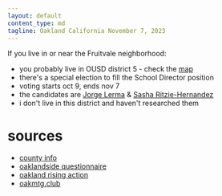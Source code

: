 ```yaml
---
layout: default
content_type: md
tagline: Oakland California November 7, 2023
---
```


If you live in or near the Fruitvale neighborhood:
* you probably live in OUSD district 5 - check the [map](https://redistrictingpartners.com/wp-content/uploads/2022/01/City-of-Oakland-Draft-Plan-F5.html)
* there's a special election to fill the School Director position
* voting starts oct 9, ends nov 7
* the candidates are [Jorge Lerma](https://jorgeforoakland.org/) & [Sasha Ritzie-Hernandez](https://www.sasharitziehernandez.com/)
* i don't live in this district and haven't researched them

# sources
* [county info](https://www.acvote.org/election-information/elections?id=253)
* [oaklandside questionnaire](https://oaklandside.org/wp-content/uploads/2020/09/Lerma.pdf)
* [oakland rising action](https://oaklandrisingaction.org/2023vg/)
* [oakmtg.club](https://www.oakmtg.club/2020/candidates/jorge-c-lerma/)
